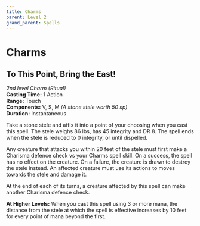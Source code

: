 ```yaml
---
title: Charms
parent: Level 2
grand_parent: Spells
---
```


# Charms

## To This Point, Bring the East!
*2nd level Charm (Ritual)*<br>
**Casting Time:** 1 Action<br>
**Range:** Touch<br>
**Components:** V, S, M *(A stone stele worth 50 sp)*<br>
**Duration:** Instantaneous

Take a stone stele and affix it into a point of your choosing when you cast this spell. The stele weighs 86 lbs, has 45 integrity and DR 8. The spell ends when the stele is reduced to 0 integrity, or until dispelled. 

Any creature that attacks you within 20 feet of the stele must first make a Charisma defence check vs your Charms spell skill. On a success, the spell has no effect on the creature. On a failure, the creature is drawn to destroy the stele instead. An affected creature must use its actions to moves towards the stele and damage it. 

At the end of each of its turns, a creature affected by this spell can make another Charisma defence check. 

**At Higher Levels:** When you cast this spell using 3 or more mana, the distance from the stele at which the spell is effective increases by 10 feet for every point of mana beyond the first.

